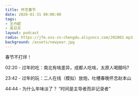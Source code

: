 ```yaml
---
title: 怀念春节
date: 2020-01-31 00:00:00
tags:
- 王丹妮
- 高日天
layout: podcast
radio: https://jfm.oss-cn-chengdu.aliyuncs.com/202002.mp3
background: /assets/newyear.jpg
---
```

春节不打烊！

02:20 - 过年的吃：南北有啥差异，成都人吃啥，太原人喝醋吗?

23:42 - 过年的玩：二人在线（模拟）放炮，吐槽春晚怀念赵本山

44:44 - 为什么年味淡了？ “时间是主导者而非记录者”
